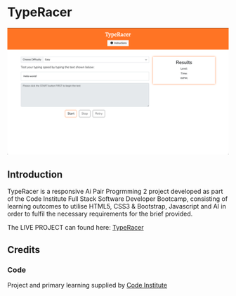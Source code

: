 # TypeRacer

![TypeRacer - Project Banner](/documentation/TypeRacer.png)


## Introduction 

TypeRacer is a responsive Ai Pair Progrmming 2 project developed as part of the Code Institute Full Stack Software Developer Bootcamp, consisting of learning outcomes to utilise HTML5, CSS3 & Bootstrap, Javascript and AI in order to fulfil the necessary requirements for the brief provided.


The LIVE PROJECT can found here: <a href="https://gerbil1511.github.io/TypeRacer/" target="_blank">TypeRacer</a>


## Credits

### Code

Project and primary learning supplied by [Code Institute](https://codeinstitute.net/ie/)<br>
